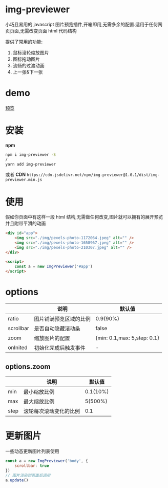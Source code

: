 # img-previewer

小巧且易用的 javascript 图片预览插件,开箱即用,无需多余的配置.适用于任何网页页面,无需改变页面 html 代码结构

提供了常用的功能:

1. 鼠标滚轮缩放图片
2. 图标拖动图片
3. 流畅的过渡动画
4. 上一张&下一张

# demo

[预览](https://yue1123.github.io/img-previewer/demo/)

# 安装

**npm**

```bash
npm i img-previewer -S
/
yarn add img-previewer
```

或者 **CDN**
`https://cdn.jsdelivr.net/npm/img-previewer@1.0.1/dist/img-previewer.min.js`

# 使用

假如你页面中有这样一段 html 结构,无需做任何改变,图片就可以拥有的展开预览并且附带平滑的动画

```html
<div id="app">
	<img src="./img/pexels-photo-1172064.jpeg" alt="" />
	<img src="./img/pexels-photo-1658967.jpeg" alt="" />
	<img src="./img/pexels-photo-210307.jpeg" alt="" />
</div>
```

```html
<script>
	const a = new ImgPreviewer('#app')
</script>
```

# options

|           | 说明                   | 默认值                      |
| --------- | ---------------------- | --------------------------- |
| ratio     | 图片铺满预览区域的比例 | 0.9(90%)                    |
| scrollbar | 是否自动隐藏滚动条     | false                       |
| zoom      | 缩放图片的配置         | {min: 0.1,max: 5,step: 0.1} |
| onInited  | 初始化完成后触发事件   | -                           |

## options.zoom

|      | 说明                   | 默认值   |
| ---- | ---------------------- | -------- |
| min  | 最小缩放比例           | 0.1(10%) |
| max  | 最大缩放比例           | 5(500%)  |
| step | 滚轮每次滚动变化的比例 | 0.1      |

# 更新图片

一些动态更新图片列表使用

```js
const a = new ImgPreviewer('body', {
	scrollbar: true
})
// 图片渲染到页面后调用
a.update()
```
